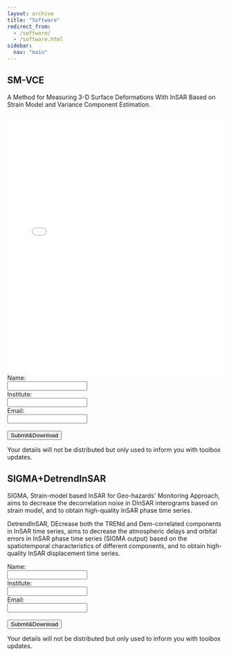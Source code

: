 ```yaml
---
layout: archive
title: "Software"
redirect_from: 
  - /software/
  - /software.html
sidebar:
  nav: "main"
---
```


## SM-VCE
A Method for Measuring 3-D Surface Deformations With InSAR Based on Strain Model and Variance Component Estimation.

<html lang="en">
<head>
<meta charset="UTF-8">
<meta name="viewport" content="width=device-width, initial-scale=1.0">
<title>PDF Viewer</title>
</head>
<body>
<iframe src="/images/smvce.pdf" width="100%" height="600px" style="border: none;"></iframe>
</body>
</html>

<html lang="en">
<head>
<meta charset="UTF-8">
<meta name="viewport" content="width=35%, initial-scale=0.35">
<title>Form Example</title>
</head>
<body>

<form id="myForm">
    <label for="name">Name:</label><br>
    <input type="text" id="name" name="name"><br>
    <label for="institute">Institute:</label><br>
    <input type="text" id="institute" name="institute"><br>
    <label for="email">Email:</label><br>
    <input type="email" id="email" name="email"><br><br>
    <button type="submit">Submit&Download</button>
</form>

<script>
document.getElementById("myForm").addEventListener("submit", function(event) {
    event.preventDefault(); // 阻止表单默认提交行为

    // 获取输入的值
    var name = document.getElementById("name").value;
    var institute = document.getElementById("institute").value;
    var email = document.getElementById("email").value;

    // 这里可以在控制台输出获取到的值，也可以进行其他处理，比如发送到服务器
    console.log("Name: " + name);
    console.log("Institute: " + institute);
    console.log("Email: " + email);

    // 清空表单
    // document.getElementById("myForm").reset();
});
</script>
</body>
</html>

Your details will not be distributed but only used to inform you with toolbox updates.


## SIGMA+DetrendInSAR
SIGMA, Strain-model based InSAR for Geo-hazards' Monitoring Approach, aims to decrease the decorrelation noise in DInSAR interograms based on strain model, and to obtain high-quality InSAR phase time series.

DetrendInSAR, DEcrease both the TRENd and Dem-correlated components in InSAR time series, aims to decrease the atmospheric delays and orbital errors in InSAR phase time series (SIGMA output) based on the spatiotemporal characteristics of different components, and to obtain high-quality InSAR displacement time series.

<html lang="en">
<head>
<meta charset="UTF-8">
<meta name="viewport" content="width=device-width, initial-scale=0.35">
<title>Form Example</title>
</head>
<body>

<form id="myForm">
    <label for="name">Name:</label><br>
    <input type="text" id="name" name="name"><br>
    <label for="institute">Institute:</label><br>
    <input type="text" id="institute" name="institute"><br>
    <label for="email">Email:</label><br>
    <input type="email" id="email" name="email"><br><br>
    <button type="submit">Submit&Download</button>
</form>

<script>
document.getElementById("myForm").addEventListener("submit", function(event) {
    event.preventDefault(); // 阻止表单默认提交行为

    // 获取输入的值
    var name = document.getElementById("name").value;
    var institute = document.getElementById("institute").value;
    var email = document.getElementById("email").value;

    // 这里可以在控制台输出获取到的值，也可以进行其他处理，比如发送到服务器
    console.log("Name: " + name);
    console.log("Institute: " + institute);
    console.log("Email: " + email);

    // 清空表单
    // document.getElementById("myForm").reset();
});
</script>
</body>
</html>

Your details will not be distributed but only used to inform you with toolbox updates.

